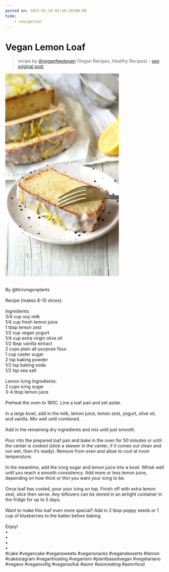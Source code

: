 ```yaml
---
posted on: 2022-01-24 02:16:56+00:00
hide:
    - navigation
---
```


# Vegan Lemon Loaf 

> recipe by [@veganfeedgram](https://www.instagram.com/veganfeedgram/) 
(Vegan Recipes, Healthy Recipes) - [see original post](https://instagram.com/p/CZGG3_Spoi3)

![](../img/veganfeedgram_24-01-2022_0201.png)

\
By @thrivingonplants \
\
Recipe (makes 8-10 slices):\
\
Ingredients:\
3/4 cup soy milk\
1/4 cup fresh lemon juice\
1 tbsp lemon zest\
1/2 cup vegan yogurt\
1/4 cup extra virgin olive oil\
1/2 tbsp vanilla extract\
2 cups plain all-purpose flour\
1 cup caster sugar\
2 tsp baking powder\
1/2 tsp baking soda\
1/2 tsp sea salt\
\
Lemon Icing Ingredients:\
2 cups icing sugar\
3-4 tbsp lemon juice\
\
Preheat the oven to 180C.  Line a loaf pan and set aside.\
\
In a large bowl, add in the milk, lemon juice, lemon zest, yogurt, olive oil, and vanilla.  Mix well until combined.\
\
Add in the remaining dry ingredients and mix until just smooth.\
\
Pour into the prepared loaf pan and bake in the oven for 50 minutes or until the center is cooked (stick a skewer in the center, if it comes out clean and not wet, then it’s ready). Remove from oven and allow to cool at room temperature.\
\
In the meantime, add the icing sugar and lemon juice into a bowl.  Whisk well until you reach a smooth consistency.  Add more or less lemon juice, depending on how thick or thin you want your icing to be.\
\
Once loaf has cooled, pour your icing on top.  Finish off with extra lemon zest, slice then serve.  Any leftovers can be stored in an airtight container in the fridge for up to 5 days.\
\
Want to make this loaf even more special?  Add in 2 tbsp poppy seeds or 1 cup of blueberries to the batter before baking.\
\
Enjoy!\
•\
•\
•\
•\
\#cake \#vegancake \#vegansweets \#vegansnacks \#vegandesserts \#lemon \#cakestagram \#veganfrosting \#veganism \#plantbasedvegan \#vegetariano \#vegano \#vegansofig \#vegansofuk \#asmr \#asmreating \#asmrfood 